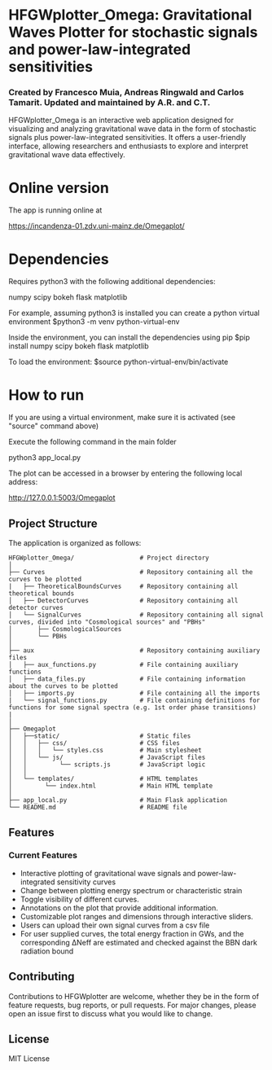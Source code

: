 # HFGWplotter_Omega: Gravitational Waves Plotter for stochastic signals and power-law-integrated sensitivities

### Created by Francesco Muia, Andreas Ringwald and Carlos Tamarit. Updated and maintained by A.R. and C.T.

HFGWplotter_Omega is an interactive web application designed for visualizing and analyzing gravitational wave data in the form of stochastic signals plus power-law-integrated sensitivities. It offers a user-friendly interface, allowing researchers and enthusiasts to explore and interpret gravitational wave data effectively.

# Online version

The app is running online at 

https://incandenza-01.zdv.uni-mainz.de/Omegaplot/

# Dependencies

Requires python3 with the following additional dependencies:

numpy
scipy
bokeh
flask
matplotlib

For example, assuming python3 is installed you can create a python virtual environment
$python3 -m venv python-virtual-env

Inside the environment, you can install the dependencies using pip
$pip install numpy scipy bokeh flask matplotlib

To load the environment:
$source python-virtual-env/bin/activate


# How to run

If you are using a virtual environment, make sure it is activated (see "source" command above)

Execute the following command in the main folder

python3 app_local.py 

The plot can be accessed in a browser by entering the following local address:

http://127.0.0.1:5003/Omegaplot




## Project Structure

The application is organized as follows:

```
HFGWplotter_Omega/                  # Project directory
│
├── Curves                          # Repository containing all the curves to be plotted
|   ├── TheoreticalBoundsCurves     # Repository containing all theoretical bounds
│   ├── DetectorCurves              # Repository containing all detector curves
│   └── SignalCurves                # Repository containing all signal curves, divided into "Cosmological sources" and "PBHs"
│       ├── CosmologicalSources
│       └── PBHs
│
├── aux                             # Repository containing auxiliary files
│   ├── aux_functions.py            # File containing auxiliary functions
│   ├── data_files.py               # File containing information about the curves to be plotted
│   ├── imports.py                  # File containing all the imports
|   └── signal_functions.py         # File containing definitions for functions for some signal spectra (e.g. 1st order phase transitions)
|
│   
├── Omegaplot 
│   ├──static/                      # Static files
│   │   ├── css/                    # CSS files
│   │   │   └── styles.css          # Main stylesheet
│   │   └── js/                     # JavaScript files
│   │         └── scripts.js        # JavaScript logic
│   │ 
│   └── templates/                  # HTML templates
│         └── index.html            # Main HTML template
│
├── app_local.py                    # Main Flask application
└── README.md                       # README file
```

## Features

### Current Features

- Interactive plotting of gravitational wave signals and power-law-integrated sensitivity curves
- Change between plotting energy spectrum or characteristic strain
- Toggle visibility of different curves.
- Annotations on the plot that provide additional information.
- Customizable plot ranges and dimensions through interactive sliders.
- Users can upload their own signal curves from a csv file
- For user supplied curves, the total energy fraction in GWs, and the corresponding ΔNeff are estimated and checked against the BBN dark radiation bound



## Contributing

Contributions to HFGWplotter are welcome, whether they be in the form of feature requests, bug reports, or pull requests. For major changes, please open an issue first to discuss what you would like to change.

## License

MIT License
